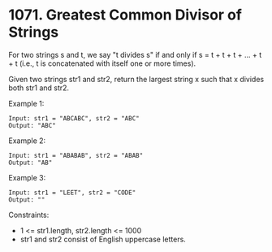# 1071. Greatest Common Divisor of Strings

For two strings s and t, we say "t divides s" if and only if s = t + t + t + ... + t + t (i.e., t is concatenated with
itself one or more times).

Given two strings str1 and str2, return the largest string x such that x divides both str1 and str2.

Example 1:

    Input: str1 = "ABCABC", str2 = "ABC"
    Output: "ABC"

Example 2:

    Input: str1 = "ABABAB", str2 = "ABAB"
    Output: "AB"

Example 3:

    Input: str1 = "LEET", str2 = "CODE"
    Output: ""

Constraints:

- 1 <= str1.length, str2.length <= 1000
- str1 and str2 consist of English uppercase letters.
